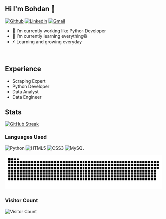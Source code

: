 <h2 align="left"> Hi I'm Bohdan 👋 </h2>

[![Github](https://img.shields.io/badge/-Github-000?&logo=Github&logoColor=white)](https://github.com/codeberrypro)
[![Linkedin](https://img.shields.io/badge/-LinkedIn-blue?&logo=Linkedin&logoColor=white)](https://www.linkedin.com/in/bohdan94bh/)
[![Gmail](https://img.shields.io/badge/-Gmail-c14438?&logo=Gmail&logoColor=white)](mailto:codeberry1994@gmail.com)

- 🔭 I’m currently working like Python Developer 
- 🌱 I’m currently learning everything😄
- ⚡ Learning and growing everyday

<br/>

## Experience
 - Scraping Expert
 - Python Developer
 - Data Analyst
 - Data Engineer 
   
## Stats
[![GitHub Streak](https://github-readme-streak-stats.herokuapp.com?user=codeberrypro&theme=dark&hide_border=)](https://git.io/streak-stats)

### Languages Used
![Python](https://img.shields.io/badge/python-3670A0?style=for-the-badge&logo=python&logoColor=ffdd54)
![HTML5](https://img.shields.io/badge/html5-%23E34F26.svg?style=for-the-badge&logo=html5&logoColor=white)
![CSS3](https://img.shields.io/badge/css3-%231572B6.svg?style=for-the-badge&logo=css3&logoColor=white)
![MySQL](https://img.shields.io/badge/mysql-%2300f.svg?style=for-the-badge&logo=mysql&logoColor=white)

<p align="center">
  <img src="https://github.com/midnightbot/midnightbot/raw/output/github-contribution-grid-snake.svg" alt="snake"></center>
</p>

### Visitor Count
![Visitor Count](https://profile-counter.glitch.me/{codeberrypro}/count.svg)
